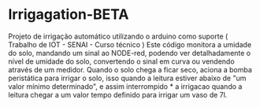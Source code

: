 # Irrigagation-BETA
Projeto de irrigação automático utilizando o arduino como suporte ( Trabalho de IOT - SENAI - Curso técnico )
Este código monitora a umidade do solo, mandando um sinal ao NODE-red, podendo ver detalhadamente o nível de umidade do solo, convertendo o sinal em curva ou vendendo através de um medidor. Quando o solo chega a ficar seco, aciona a bomba peristática para irrigar o solo, isso quando a leitura estiver abaixo de "um valor mínimo determinado", e assim interrompido * a irrigacao quando a leitura chegar a um valor tempo definido para irrigar um vaso de 7l.
